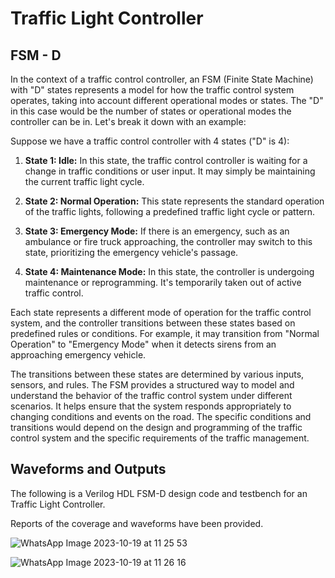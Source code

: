 # Traffic Light Controller 

## FSM - D

In the context of a traffic control controller, an FSM (Finite State Machine) with "D" states represents a model for how the traffic control system operates, taking into account different operational modes or states. The "D" in this case would be the number of states or operational modes the controller can be in. Let's break it down with an example:

Suppose we have a traffic control controller with 4 states ("D" is 4):

1. **State 1: Idle:** In this state, the traffic control controller is waiting for a change in traffic conditions or user input. It may simply be maintaining the current traffic light cycle.

2. **State 2: Normal Operation:** This state represents the standard operation of the traffic lights, following a predefined traffic light cycle or pattern.

3. **State 3: Emergency Mode:** If there is an emergency, such as an ambulance or fire truck approaching, the controller may switch to this state, prioritizing the emergency vehicle's passage.

4. **State 4: Maintenance Mode:** In this state, the controller is undergoing maintenance or reprogramming. It's temporarily taken out of active traffic control.

Each state represents a different mode of operation for the traffic control system, and the controller transitions between these states based on predefined rules or conditions. For example, it may transition from "Normal Operation" to "Emergency Mode" when it detects sirens from an approaching emergency vehicle.

The transitions between these states are determined by various inputs, sensors, and rules. The FSM provides a structured way to model and understand the behavior of the traffic control system under different scenarios. It helps ensure that the system responds appropriately to changing conditions and events on the road. The specific conditions and transitions would depend on the design and programming of the traffic control system and the specific requirements of the traffic management.

## Waveforms and Outputs

The following is a Verilog HDL FSM-D design code and testbench for an Traffic Light Controller.

Reports of the coverage and waveforms have been provided.

![WhatsApp Image 2023-10-19 at 11 25 53](https://github.com/akshatva7/Traffic_cont_FSMD/assets/135726741/3c0de847-a5cd-4910-92ec-846896f7fe36)


![WhatsApp Image 2023-10-19 at 11 26 16](https://github.com/akshatva7/Traffic_cont_FSMD/assets/135726741/7cc1dffb-56eb-4648-92d9-dc4f0fbe3705)


